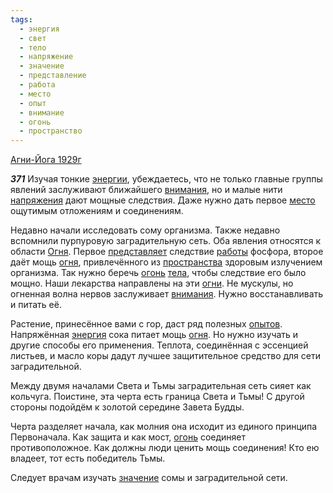 ```yaml
---
tags:
  - энергия
  - свет
  - тело
  - напряжение
  - значение
  - представление
  - работа
  - место
  - опыт
  - внимание
  - огонь
  - пространство
---
```


[Агни-Йога 1929г](/agni/1929)

___371___
Изучая тонкие [энергии](/tag/#[энергия](/tag/#энергия)), убеждаетесь, что не только главные группы явлений заслуживают ближайшего [внимания](/tag/#внимание), но и малые нити [напряжения](/tag/#напряжение) дают мощные следствия. Даже нужно дать первое [место](/tag/#место) ощутимым отложениям и соединениям.   

Недавно начали исследовать сому организма. Также недавно вспомнили пурпуровую заградительную сеть. Оба явления относятся к области [Огня](/tag/#[огонь](/tag/#огонь)). Первое [представляет](/tag/#представление) следствие [работы](/tag/#работа) фосфора, второе даёт мощь [огня](/tag/#[огонь](/tag/#огонь)), привлечённого из [пространства](/tag/#пространство) здоровым излучением организма. Так нужно беречь [огонь](/tag/#огонь) [тела](/tag/#тело), чтобы следствие его было мощно. Наши лекарства направлены на эти [огни](/tag/#огонь). Не мускулы, но огненная волна нервов заслуживает [внимания](/tag/#внимание). Нужно восстанавливать и питать её.   

Растение, принесённое вами с гор, даст ряд полезных [опытов](/tag/#опыт). Напряжённая [энергия](/tag/#энергия) сока питает мощь [огня](/tag/#[огонь](/tag/#огонь)). Но нужно изучать и другие способы его применения. Теплота, соединённая с эссенцией листьев, и масло коры дадут лучшее защитительное средство для сети заградительной.   

Между двумя началами Света и Тьмы заградительная сеть сияет как кольчуга. Поистине, эта черта есть граница Света и Тьмы! С другой стороны подойдём к золотой середине Завета Будды.   

Черта разделяет начала, как молния она исходит из единого принципа Первоначала. Как защита и как мост, [огонь](/tag/#огонь) соединяет противоположное. Как должны люди ценить мощь соединения! Кто ею владеет, тот есть победитель Тьмы.   

Следует врачам изучать [значение](/tag/#значение) сомы и заградительной сети.